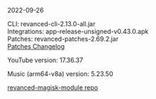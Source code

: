 2022-09-26
  
CLI: revanced-cli-2.13.0-all.jar  
Integrations: app-release-unsigned-v0.43.0.apk  
Patches: revanced-patches-2.69.2.jar  
[Patches Changelog](https://github.com/revanced/revanced-patches/releases/tag/v2.69.2)  

YouTube version: 17.36.37  

Music (arm64-v8a) version: 5.23.50  

[revanced-magisk-module repo](https://github.com/j-hc/revanced-magisk-module)
